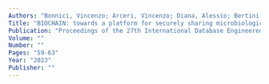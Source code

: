 ```yaml
---
Authors: "Bonnici, Vincenzo; Arceri, Vincenzo; Diana, Alessio; Bertini, Flavio; Iotti, Eleonora; Levante, Alessia; Bernini, Valentina; Neviani, Erasmo; Dal Palù, Alessandro;"
Title: "BIOCHAIN: towards a platform for securely sharing microbiological data"
Publication: "Proceedings of the 27th International Database Engineered Applications Symposium"
Volume: ""
Number: ""
Pages: "59-63"
Year: "2023"
Publisher: ""
---
```

